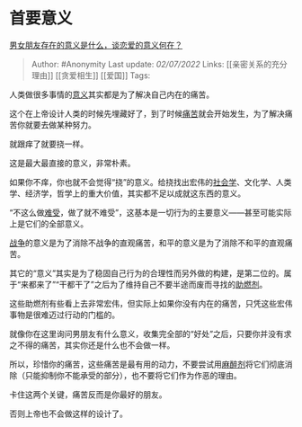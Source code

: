 # 首要意义
[男女朋友存在的意义是什么，谈恋爱的意义何在？](https://www.zhihu.com/question/61467321/answer/2550023022)

> Author: #Anonymity 
Last update: *02/07/2022* 
Links: [[亲密关系的充分理由]] [[贪爱相生]] [[爱国]]
Tags: 

人类做很多事情的[意义](https://www.zhihu.com/search?q=%E6%84%8F%E4%B9%89&search_source=Entity&hybrid_search_source=Entity&hybrid_search_extra=%7B%22sourceType%22%3A%22answer%22%2C%22sourceId%22%3A2550023022%7D)其实都是为了解决自己内在的痛苦。

这个在上帝设计人类的时候先埋藏好了，到了时候[痛苦](https://www.zhihu.com/search?q=%E7%97%9B%E8%8B%A6&search_source=Entity&hybrid_search_source=Entity&hybrid_search_extra=%7B%22sourceType%22%3A%22answer%22%2C%22sourceId%22%3A2550023022%7D)就会开始发生，为了解决痛苦你就要去做某种努力。

就跟痒了就要挠一样。

这是最大最直接的意义，非常朴素。

如果你不痒，你也就不会觉得“挠”的意义。给挠找出宏伟的[社会学](https://www.zhihu.com/search?q=%E7%A4%BE%E4%BC%9A%E5%AD%A6&search_source=Entity&hybrid_search_source=Entity&hybrid_search_extra=%7B%22sourceType%22%3A%22answer%22%2C%22sourceId%22%3A2550023022%7D)、文化学、人类学、经济学，哲学上的重大价值，其实都不足以成就这东西的意义。

“不这么做[难受](https://www.zhihu.com/search?q=%E9%9A%BE%E5%8F%97&search_source=Entity&hybrid_search_source=Entity&hybrid_search_extra=%7B%22sourceType%22%3A%22answer%22%2C%22sourceId%22%3A2550023022%7D)，做了就不难受”，这基本是一切行为的主要意义——甚至可能实际上是它们的全部意义。

[战争](https://www.zhihu.com/search?q=%E6%88%98%E4%BA%89&search_source=Entity&hybrid_search_source=Entity&hybrid_search_extra=%7B%22sourceType%22%3A%22answer%22%2C%22sourceId%22%3A2550023022%7D)的意义是为了消除不战争的直观痛苦，和平的意义是为了消除不和平的直观痛苦。

其它的“意义”其实是为了稳固自己行为的合理性而另外做的构建，是第二位的。属于“来都来了”“干都干了”之后为了维持自己不要半途而废而寻找的[助燃剂](https://www.zhihu.com/search?q=%E5%8A%A9%E7%87%83%E5%89%82&search_source=Entity&hybrid_search_source=Entity&hybrid_search_extra=%7B%22sourceType%22%3A%22answer%22%2C%22sourceId%22%3A2550023022%7D)。

这些助燃剂有些看上去非常宏伟，但实际上如果你没有内在的痛苦，只凭这些宏伟事物是很难迈过行动的门槛的。

就像你在这里询问男朋友有什么意义，收集完全部的“好处”之后，只要你并没有求之不得的痛苦，其实你还是什么也不会做一样。

所以，珍惜你的痛苦，这些痛苦是最有用的动力，不要尝试用[麻醉剂](https://www.zhihu.com/search?q=%E9%BA%BB%E9%86%89%E5%89%82&search_source=Entity&hybrid_search_source=Entity&hybrid_search_extra=%7B%22sourceType%22%3A%22answer%22%2C%22sourceId%22%3A2550023022%7D)将它们彻底消除（只能抑制你不能承受的部分），也不要将它们作为作恶的理由。

卡住这两个关键，痛苦反而是你最好的朋友。

否则上帝也不会做这样的设计了。